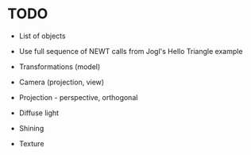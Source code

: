 TODO
====

* List of objects

* Use full sequence of NEWT calls from Jogl's Hello Triangle example

* Transformations (model)
* Camera (projection, view)
* Projection - perspective, orthogonal

* Diffuse light
* Shining

* Texture
